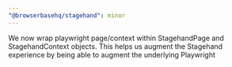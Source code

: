 ```yaml
---
"@browserbasehq/stagehand": minor
---
```


We now wrap playwright page/context within StagehandPage and StagehandContext objects. This helps us augment the Stagehand experience by being able to augment the underlying Playwright
